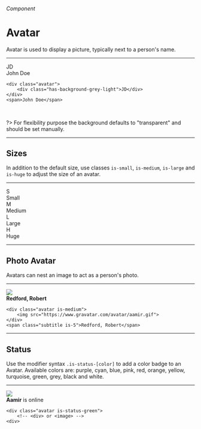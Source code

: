 <h6 class="subtitle is-5 has-text-grey">Component</h6><h1 class="title is-1 has-text-weight-bold">Avatar</h1>
<p class="subtitle is-5">
    <span class="has-text-weight-semibold">Avatar</span> is used to display a picture, typically next to a person's name.
</p>

<hr class="is-large is-visible">

<div class="box is-well is-relaxed is-marginless">
    <div class="avatar"><div class="has-background-grey-light">JD</div></div><span class="subtitle is-5">John Doe</span>
</div>


    <div class="avatar">
        <div class="has-background-grey-light">JD</div>
    </div>
    <span>John Doe</span>
<br>

?> For flexibility purpose the background defaults to "transparent" and should be set manually.

<hr class="is-large is-visible">

<h2 class="title is-4">Sizes</h2>

In addition to the default size, use classes `is-small`, `is-medium`, `is-large` and `is-huge` to adjust the size of an avatar.
<hr class="is-small">
<div class="level">
    <div class="level-item has-text-left"><div class="avatar is-small"><div class="has-background-turquoise">S</div></div><span class="is-size-7">Small</span></div>
    <div class="level-item"><div class="avatar is-medium"><div class="has-background-turquoise">M</div></div><span class="is-size-6">Medium</span></div>
    <div class="level-item"><div class="avatar is-large"><div class="has-background-turquoise">L</div></div><span class="is-size-5">Large</span></div>
    <div class="level-item"><div class="avatar is-huge"><div class="has-background-turquoise">H</div></div><span class="is-size-3">Huge</span></div>
</div>

<hr class="is-visible is-large">

<h2 class="title is-4">Photo Avatar</h2>

Avatars can nest an image to act as a person's photo.

<hr class="is-small">

<div class="box is-well is-relaxed is-marginless">
    <div class="avatar is-large"><img src="https://www.gravatar.com/avatar/1139aec0d65f8e3735d9a142e99ca804?size=100&d=blank"></div><span class="subtitle is-5"><strong>Redford, Robert</strong></span>
</div>

    <div class="avatar is-medium">
        <img src="https://www.gravatar.com/avatar/aamir.gif">
    </div>
    <span class="subtitle is-5">Redford, Robert</span>
<hr class="is-large is-visible">

<h2 class="title is-4">Status</h2>

Use the modifier syntax `.is-status-[color]` to add a color badge to an Avatar. Available colors are: <span class="has-text-purple">purple</span>, <span class="has-text-cyan">cyan</span>, <span class="has-text-blue">blue</span>, <span class="has-text-pink">pink</span>, <span class="has-text-red">red</span>, <span class="has-text-orange">orange</span>, <span class="has-text-yellow">yellow</span>, <span class="has-text-turquoise">turquoise</span>, <span class="has-text-green">green</span>, <span class="has-text-grey">grey</span>, <span class="has-text-black">black</span> and white.

<hr class="is-small">

<div class="box is-large is-well is-marginless">
    <div class="avatar is-status-green is-medium"><img src="https://www.gravatar.com/avatar/7c8b112654185af6614a3df144135b0d?s=200&d=blank&r=g"></div>
    <span class="subtitle is-5"><strong>Aamir</strong> is online</span>
</div>

    <div class="avatar is-status-green">
        <!-- <div> or <image> -->
    <div>

